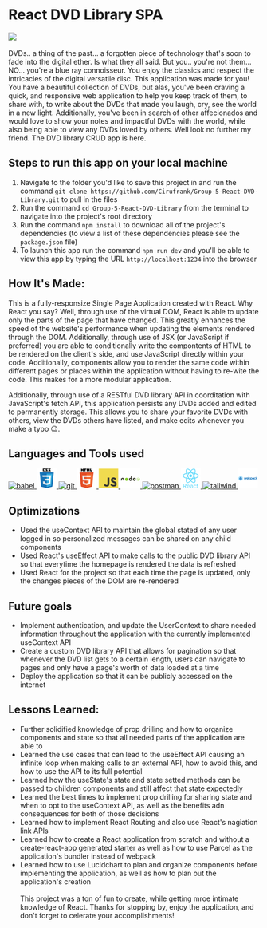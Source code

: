 # React DVD Library SPA
![](https://media.giphy.com/media/jqwzq0LoZOfLqqJZ0b/giphy.gif)

DVDs.. a thing of the past... a forgotten piece of technology that's soon to fade into the digital ether. Is what they all said. But you.. you're not them... NO... you're a blue ray connoisseur. You enjoy the classics and respect the intricacies of the digital versatile disc. This application was made for you! You have a beautiful collection of DVDs, but alas, you've been craving a quick, and responsive web application to help you keep track of them, to share with, to write about the DVDs that made you laugh, cry, see the world in a new light. Additionally, you've been in search of other affecionados and would love to show your notes and impactful DVDs with the world, while also being able to view any DVDs loved by others. Well look no further my friend. The DVD library CRUD app is here.

## Steps to run this app on your local machine
<ol>
  <li>Navigate to the folder you'd like to save this project in and run the command <code>git clone https://github.com/Cirufrank/Group-5-React-DVD-Library.git</code> to pull in the files</code></li>
  <li>Run the command <code>cd Group-5-React-DVD-Library</code> from the terminal to navigate into the project's root directory</li>
  <li>Run the command <code>npm install</code> to download all of the project's dependencies (to view a list of these dependencies please see the <code>package.json</code> file)</li>
  <li>To launch this app run the command <code>npm run dev</code> and you'll be able to view this app by typing the URL <code>http://localhost:1234</code> into the browser</li>
</ol>

## How It's Made:
This is a fully-responsize Single Page Application created with React. Why React you say? Well, through use of the virtual DOM, React is able to update only the parts of the page that have changed. This greatly enhances the speed of the website's performance when updating the elements rendered through the DOM. Additionally, through use of JSX (or JavaScript if preferred) you are able to conditionally write the compontents of HTML to be rendered on the client's side, and use JavaScript directly within your code. Additionally, components allow you to render the same code within different pages or places within the application without having to re-wite the code. This makes for a more modular application. 

Additionally, through use of a RESTful DVD library API in coorditation with JavaScript's fetch API, this application persists any DVDs added and edited to permanently storage. This allows you to share your favorite DVDs with others, view the DVDs others have listed, and make edits whenever you make a typo 😉.

## Languages and Tools used
<p align="left"> <a href="https://babeljs.io/" target="_blank" rel="noreferrer"> <img src="https://www.vectorlogo.zone/logos/babeljs/babeljs-icon.svg" alt="babel" width="40" height="40"/> </a> <a href="https://www.w3schools.com/css/" target="_blank" rel="noreferrer"> <img src="https://raw.githubusercontent.com/devicons/devicon/master/icons/css3/css3-original-wordmark.svg" alt="css3" width="40" height="40"/> </a> <a href="https://git-scm.com/" target="_blank" rel="noreferrer"> <img src="https://www.vectorlogo.zone/logos/git-scm/git-scm-icon.svg" alt="git" width="40" height="40"/> </a> <a href="https://www.w3.org/html/" target="_blank" rel="noreferrer"> <img src="https://raw.githubusercontent.com/devicons/devicon/master/icons/html5/html5-original-wordmark.svg" alt="html5" width="40" height="40"/> </a> <a href="https://developer.mozilla.org/en-US/docs/Web/JavaScript" target="_blank" rel="noreferrer"> <img src="https://raw.githubusercontent.com/devicons/devicon/master/icons/javascript/javascript-original.svg" alt="javascript" width="40" height="40"/> </a> <a href="https://nodejs.org" target="_blank" rel="noreferrer"> <img src="https://raw.githubusercontent.com/devicons/devicon/master/icons/nodejs/nodejs-original-wordmark.svg" alt="nodejs" width="40" height="40"/> </a> <a href="https://postman.com" target="_blank" rel="noreferrer"> <img src="https://www.vectorlogo.zone/logos/getpostman/getpostman-icon.svg" alt="postman" width="40" height="40"/> </a> <a href="https://reactjs.org/" target="_blank" rel="noreferrer"> <img src="https://raw.githubusercontent.com/devicons/devicon/master/icons/react/react-original-wordmark.svg" alt="react" width="40" height="40"/> </a> <a href="https://tailwindcss.com/" target="_blank" rel="noreferrer"> <img src="https://www.vectorlogo.zone/logos/tailwindcss/tailwindcss-icon.svg" alt="tailwind" width="40" height="40"/> </a> <a href="https://webpack.js.org" target="_blank" rel="noreferrer"> <img src="https://raw.githubusercontent.com/devicons/devicon/d00d0969292a6569d45b06d3f350f463a0107b0d/icons/webpack/webpack-original-wordmark.svg" alt="webpack" width="40" height="40"/> </a> </p>

## Optimizations
<ul>
  <li>
  Used the useContext API to maintain the global stated of any user logged in so personalized messages can be shared on any child components
  </li>
  <li>Used React's useEffect API to make calls to the public DVD library API so that everytime the homepage is rendered the data is refreshed</li>
  <li>Used React for the project so that each time the page is updated, only the changes pieces of the DOM are re-rendered</li>
</ul>

## Future goals
<ul>
  <li>
    Implement authentication, and update the UserContext to share needed information throughout the application with the currently implemented useContext API
  </li>
  <li>Create a custom DVD library API that allows for pagination so that whenever the DVD list gets to a certain length, users can navigate to pages and only have a page's worth of data loaded at a time</li>
  <li>Deploy the application so that it can be publicly accessed on the internet</li>
</ul>


## Lessons Learned:
<ul>
  <li>Further solidified knowledge of prop drilling and how to organize components and state so that all needed parts of the application are able to</li>
  <li>Learned the use cases that can lead to the useEffect API causing an infinite loop when making calls to an external API, how to avoid this, and how to use the API to its full potential</li>
  <li>Learned how the useState's state and state setted methods can be passed to children components and still affect that state expectedly</li>
  <li>Learned the best times to implement prop drilling for sharing state and when to opt to the useContext API, as well as the benefits adn consequences for both of those decisions</li>
  <li>Learned how to implement React Routing and also use React's nagiation link APIs</li>
  <li>Learned how to create a React application from scratch and without a create-react-app generated starter as well as how to use Parcel as the application's bundler instead of webpack</li>
  <li>Learned how to use Lucidchart to plan and organize components before implementing the application, as well as how to plan out the application's creation</li>
  </br>
  This project was a ton of fun to create, while getting mroe intimate knowledge of React. Thanks for stopping by, enjoy the application, and don't forget to celerate your accomplishments!
    

